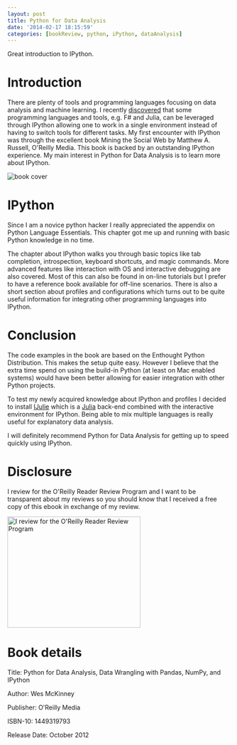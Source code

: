 ```yaml
---
layout: post
title: Python for Data Analysis
date: '2014-02-17 18:15:59'
categories: [bookReview, python, iPython, dataAnalysis]
---
```

Great introduction to IPython.

# Introduction
There are plenty of tools and programming languages focusing on data analysis and machine learning. I recently [discovered](http://strata.oreilly.com/2014/01/ipython-a-unified-environment-for-interactive-data-analysis.html) that some programming languages and tools, e.g. F# and Julia, can be leveraged through IPython allowing one to work in a single environment instead of having to switch tools for different tasks. My first encounter with IPython was through the excellent book Mining the Social Web by Matthew A. Russell, O'Reilly Media. This book is backed by an outstanding IPython experience. My main interest in Python for Data Analysis is to learn more about IPython.

<!--more-->

<img src="http://akamaicovers.oreilly.com/images/0636920023784/cat.gif" alt="book cover">

# IPython
Since I am a novice python hacker I really appreciated the appendix on Python Language Essentials. This chapter got me up and running with basic Python knowledge in no time.

The chapter about IPython walks you through basic topics like tab completion, introspection, keyboard shortcuts, and magic commands. More advanced features like interaction with OS and interactive debugging are also covered. Most of this can also be found in on-line tutorials but I prefer to have a reference book available for off-line scenarios. There is also a short section about profiles and configurations which turns out to be quite useful information for integrating other programming languages into IPython.

# Conclusion
The code examples in the book are based on the Enthought Python Distribution. This makes the setup quite easy. However I believe that the extra time spend on using the build-in Python (at least on Mac enabled systems) would have been better allowing for easier integration with other Python projects.

To test my newly acquired knowledge about IPython and profiles I decided to install [IJulie](https://github.com/JuliaLang/IJulia.jl) which is a [Julia](http://julialang.org/) back-end combined with the interactive environment for IPython. Being able to mix multiple languages is really useful for explanatory data analysis.

I will definitely recommend Python for Data Analysis for getting up to speed quickly using IPython.

# Disclosure
I review for the O'Reilly Reader Review Program and I want to be transparent about my reviews so you should know that I received a free copy of this ebook in exchange of my review.

<a href="http://oreilly.com/bloggers/"><img alt="I review for the O'Reilly Reader Review Program" src="http://cdn.oreillystatic.com/bloggers/blogger-review-badge-300.png" border="0" width="300" height="250"></a>

# Book details
Title: Python for Data Analysis, Data Wrangling with Pandas, NumPy, and IPython

Author: Wes McKinney

Publisher: O'Reilly Media

ISBN-10: 1449319793

Release Date: October 2012
